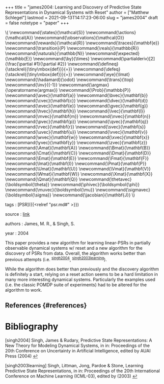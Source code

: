 +++
title = "james2004: Learning and Discovery of Predictive State Representations in Dynamical Systems with Reset"
author = ["Matthew Schlegel"]
lastmod = 2021-09-13T14:17:23-06:00
slug = "james2004"
draft = false
notetype = "paper"
+++

\\( \newcommand{\states}{\mathcal{S}}
\newcommand{\actions}{\mathcal{A}}
\newcommand{\observations}{\mathcal{O}}
\newcommand{\rewards}{\mathcal{R}}
\newcommand{\traces}{\mathbf{e}}
\newcommand{\transition}{P}
\newcommand{\reals}{\mathbb{R}}
\newcommand{\naturals}{\mathbb{N}}
\newcommand{\expected}{\mathbb{E}}
\newcommand{\by}{\times}
\newcommand{\partialderiv}[2]{\frac{\partial #1}{\partial #2}}
\newcommand{\defineq}{\stackrel{{\tiny\mbox{def}}}{=}}
\newcommand{\defeq}{\stackrel{{\tiny\mbox{def}}}{=}}
\newcommand{\eye}{\Imat}
\newcommand{\hadamard}{\odot}
\newcommand{\trans}{\top}
\newcommand{\inv}{{-1}}
\newcommand{\argmax}{\operatorname{argmax}}
\newcommand{\Prob}{\mathbb{P}}
\newcommand{\avec}{\mathbf{a}}
\newcommand{\bvec}{\mathbf{b}}
\newcommand{\cvec}{\mathbf{c}}
\newcommand{\dvec}{\mathbf{d}}
\newcommand{\evec}{\mathbf{e}}
\newcommand{\gvec}{\mathbf{g}}
\newcommand{\hvec}{\mathbf{h}}
\newcommand{\lvec}{\mathbf{l}}
\newcommand{\mvec}{\mathbf{m}}
\newcommand{\nvec}{\mathbf{n}}
\newcommand{\pvec}{\mathbf{p}}
\newcommand{\qvec}{\mathbf{q}}
\newcommand{\rvec}{\mathbf{r}}
\newcommand{\svec}{\mathbf{s}}
\newcommand{\uvec}{\mathbf{u}}
\newcommand{\vvec}{\mathbf{v}}
\newcommand{\wvec}{\mathbf{w}}
\newcommand{\xvec}{\mathbf{x}}
\newcommand{\yvec}{\mathbf{y}}
\newcommand{\zvec}{\mathbf{z}}
\newcommand{\Amat}{\mathbf{A}}
\newcommand{\Bmat}{\mathbf{B}}
\newcommand{\Cmat}{\mathbf{C}}
\newcommand{\Dmat}{\mathbf{D}}
\newcommand{\Emat}{\mathbf{E}}
\newcommand{\Fmat}{\mathbf{F}}
\newcommand{\Imat}{\mathbf{I}}
\newcommand{\Pmat}{\mathbf{P}}
\newcommand{\Umat}{\mathbf{U}}
\newcommand{\Vmat}{\mathbf{V}}
\newcommand{\Wmat}{\mathbf{W}}
\newcommand{\Xmat}{\mathbf{X}}
\newcommand{\Qmat}{\mathbf{Q}}
\newcommand{\thetavec}{\boldsymbol{\theta}}
\newcommand{\phivec}{\boldsymbol{\phi}}
\newcommand{\muvec}{\boldsymbol{\mu}}
\newcommand{\sigmavec}{\boldsymbol{\sigma}}
\newcommand{\jacobian}{\mathbf{J}}
\\)

tags
: [PSR]({{<relref "psr.md#" >}})

source
: [link](https://dl.acm.org/doi/abs/10.1145/1015330.1015359?casa%5Ftoken=4Wf-cJMQg-4AAAAA:JNGqd4FcbU3M4Oz5SqqOJ0FYKpK5inq%5FyE4dHIPiH5naFtmMymEIPkeJ6u42c1Q5X0-aUZ4KMnQ)

authors
: James, M. R., & Singh, S.

year
: 2004

This paper provides a new algorithm for learning linear-PSRs in partially observable dynamical systems w/ reset and a new algorithm for the discovery of PSRs from data. Overall, the algorithm works better than previous attempts (i.e. <sup id="da72af3035258ab5a90f8e22e1e57a1f"><a href="#singh2004" title="Singh, James \&amp; Rudary, Predictive {{State Representations}}: {{A New Theory}} for {{Modeling Dynamical Systems}}, in in: {Proceedings of the 20th {{Conference}} on {{Uncertainty}} in {{Artificial Intelligence}}}, edited by {AUAI Press} (2004)">singh2004</a></sup>, <sup id="878156a260e44ebcdafc197af6811a6c"><a href="#singh2003learning" title="Singh, Littman, Jong, Pardoe \&amp; Stone, Learning Predictive State Representations, in in: {Proceedings of the 20th International Conference on Machine Learning ({{ICML}}-03)}, edited by (2003)">singh2003learning</a></sup>).

While the algorithm does better than previously and the discovery algorithm is definitely a start, relying on a reset action seems to be a hard limitation in many more interesting dynamical systems. Particularly the examples used (i.e. the classic POMDP suite of experiments) had to be altered for the algorithm to work.


## References {#references}


# Bibliography
<a id="singh2004"></a>[singh2004] Singh, James & Rudary, Predictive State Representations: A New Theory for Modeling Dynamical Systems, in in: Proceedings of the 20th Conference on Uncertainty in Artificial Intelligence, edited by AUAI Press (2004) [↩](#da72af3035258ab5a90f8e22e1e57a1f)

<a id="singh2003learning"></a>[singh2003learning] Singh, Littman, Jong, Pardoe & Stone, Learning Predictive State Representations, in in: Proceedings of the 20th International Conference on Machine Learning (ICML-03), edited by (2003) [↩](#878156a260e44ebcdafc197af6811a6c)
